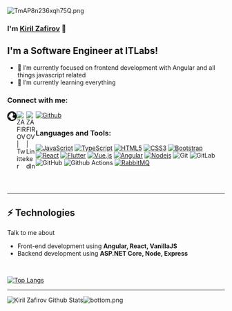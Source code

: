 ![TmAP8n236xqh75Q.png](https://i.loli.net/2020/07/13/OiwrC2KRZNPA9cJ.png)
### I'm [Kiril Zafirov][website] 👋
 
## I'm a Software Engineer at ITLabs!
- 🔭 I’m currently focused on frontend development with Angular and all things javascript related
- 🌱 I’m currently learning everything    
### Connect with me:

[<img align="left" alt="zafirov.com" width="22px" src="https://raw.githubusercontent.com/iconic/open-iconic/master/svg/globe.svg" />][website] 
[<img align="left" alt="ZAFIROV | Twitter" width="22px" src="https://cdn.jsdelivr.net/npm/simple-icons@v3/icons/twitter.svg" />][twitter]
[<img align="left" alt="ZAFIROV | LinkedIn" width="22px" src="https://cdn.jsdelivr.net/npm/simple-icons@v3/icons/linkedin.svg" />][linkedin] 
[![Github](https://img.shields.io/github/followers/KirilZafirov?label=Follow&style=social)](https://github.com/KirilZafirov)
<br />

### Languages and Tools: 
 
[![JavaScript](https://img.shields.io/badge/-JavaScript-black?style=flat-square&logo=javascript&link=https://github.com/KirilZafirov/)](https://github.com/KirilZafirov/)
[![TypeScript](https://img.shields.io/badge/-TypeScript-007ACC?style=flat-square&logo=typescript&link=https://github.com/KirilZafirov/)](https://github.com/KirilZafirov/)
[![HTML5](https://img.shields.io/badge/-HTML5-E34F26?style=flat-square&logo=html5&logoColor=white&link=https://github.com/KirilZafirov/)](https://github.com/KirilZafirov/)
[![CSS3](https://img.shields.io/badge/-CSS3-1572B6?style=flat-square&logo=css3&link=https://github.com/KirilZafirov/)](https://github.com/KirilZafirov/)
[![Bootstrap](https://img.shields.io/badge/-Bootstrap-563D7C?style=flat-square&logo=bootstrap&link=https://github.com/KirilZafirov/)](https://github.com/KirilZafirov/)
[![React](https://img.shields.io/badge/-React-black?style=flat-square&logo=react&link=https://github.com/KirilZafirov/)](https://github.com/KirilZafirov/)
[![Flutter](https://img.shields.io/badge/-Flutter-02569B?style=flat-square&logo=flutter&link=https://github.com/KirilZafirov/)](https://github.com/KirilZafirov/)
[![Vue.js](https://img.shields.io/badge/-Vuejs-black?style=flat-square&logo=vue.js&link=https://github.com/KirilZafirov/)](https://github.com/KirilZafirov/)
[![Angular](https://img.shields.io/badge/-Angular-DD0031?style=flat-square&logo=angular&link=https://github.com/KirilZafirov/)](https://github.com/KirilZafirov/)
[![Nodejs](https://img.shields.io/badge/-Nodejs-black?style=flat-square&logo=Node.js&link=https://github.com/KirilZafirov/)](https://github.com/KirilZafirov/) 
![Git](https://img.shields.io/badge/-Git-%23F05032?style=flat-square&logo=git&logoColor=%23ffffff)
![GitLab](https://img.shields.io/badge/-GitLab-FCA121?style=flat-square&logo=gitlab)
![GitHub](https://img.shields.io/badge/-GitHub-181717?style=flat-square&logo=github)
![Github Actions](http://img.shields.io/badge/-Github%20Actions-2088FF?style=flat-square&logo=github-actions&logoColor=ffffff)
[![RabbitMQ](https://img.shields.io/badge/-RabbitMQ-black?style=flat-square&logo=rabbitmq&link=https://github.com/KirilZafirov/)](https://github.com/KirilZafirov/)

<br />
<br />

<!-- ### 📺 Latest YouTube Videos -->
<!-- YOUTUBE:START --> 

<!-- YOUTUBE:END -->

---

<!-- ### 📕 Latest Blog Posts -->
<!-- BLOG-POST-LIST:START --> 

<!-- BLOG-POST-LIST:END --> 


## ⚡ Technologies
Talk to me about
- Front-end development using **Angular, React, VanillaJS**
- Backend development using **ASP.NET Core, Node, Express**   

<br />

[![Top Langs](https://github-readme-stats.vercel.app/api/top-langs/?username=KirilZafirov&layout=compact)](https://github.com/KirilZafirov/github-readme-stats)

--- 

<img align="left" alt="Kiril Zafirov Github Stats" src="https://github-readme-stats.vercel.app/api?username=KirilZafirov&show_icons=true&hide_border=true&count_private=true" />

[website]: https://zafirov.com
[twitter]: https://twitter.com/KirilZafirov 
[linkedin]: https://linkedin.com/in/kiril-zafirov-95109671
 

 ![bottom.png](https://i.loli.net/2020/07/12/b3grZD6LFseGuUP.png)